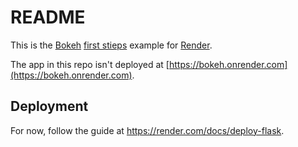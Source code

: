 # README

This is the [Bokeh](https://bokeh.org/) [first stieps](https://docs.bokeh.org/en/latest/docs/first_steps.html) example for [Render](https://render.com).

The app in this repo isn't deployed at [https://bokeh.onrender.com](https://bokeh.onrender.com).

## Deployment

For now, follow the guide at https://render.com/docs/deploy-flask.
